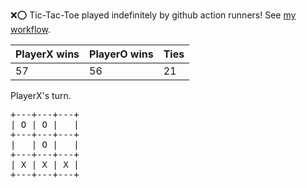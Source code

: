 :x::o: Tic-Tac-Toe played indefinitely by github action runners! See [my workflow](.github/workflows/play.yaml).

|PlayerX wins|PlayerO wins|Ties|
|-|-|-|
|57|56|21|

PlayerX's turn.

<pre>
+---+---+---+
| O | O |   |
+---+---+---+
|   | O |   |
+---+---+---+
| X | X | X |
+---+---+---+
</pre>